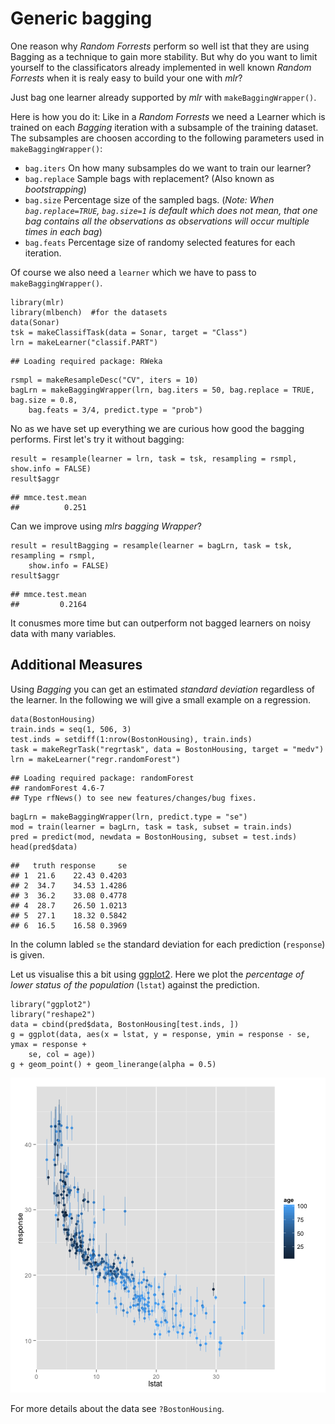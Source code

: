


Generic bagging
========================================================

One reason why *Random Forrests* perform so well ist that they are using Bagging as a technique to gain more stability.
But why do you want to limit yourself to the classificators already implemented in well known *Random Forrests* when it is realy easy to build your one with *mlr*?

Just bag one learner already supported by *mlr* with `makeBaggingWrapper()`.

Here is how you do it:
Like in a *Random Forrests* we need a Learner which is trained on each *Bagging* iteration with a subsample of the training dataset.
The subsamples are choosen according to the following parameters used in `makeBaggingWrapper()`:
* `bag.iters` On how many subsamples do we want to train our learner?
* `bag.replace` Sample bags with replacement? (Also known as *bootstrapping*)
* `bag.size` Percentage size of the sampled bags. (*Note: When `bag.replace=TRUE`, `bag.size=1` is default which does not mean, that one bag contains all the observations as observations will occur multiple times in each bag*)
* `bag.feats` Percentage size of randomy selected features for each iteration. 

Of course we also need a `learner` which we have to pass to `makeBaggingWrapper()`.


```splus
library(mlr)
library(mlbench)  #for the datasets
data(Sonar)
tsk = makeClassifTask(data = Sonar, target = "Class")
lrn = makeLearner("classif.PART")
```

```
## Loading required package: RWeka
```

```splus
rsmpl = makeResampleDesc("CV", iters = 10)
bagLrn = makeBaggingWrapper(lrn, bag.iters = 50, bag.replace = TRUE, bag.size = 0.8, 
    bag.feats = 3/4, predict.type = "prob")
```

No as we have set up everything we are curious how good the bagging performs.
First let's try it without bagging:

```splus
result = resample(learner = lrn, task = tsk, resampling = rsmpl, show.info = FALSE)
result$aggr
```

```
## mmce.test.mean 
##          0.251
```

Can we improve using *mlrs bagging Wrapper*?

```splus
result = resultBagging = resample(learner = bagLrn, task = tsk, resampling = rsmpl, 
    show.info = FALSE)
result$aggr
```

```
## mmce.test.mean 
##         0.2164
```

It conusmes more time but can outperform not bagged learners on noisy data with many variables.



Additional Measures
-------------------
Using *Bagging* you can get an estimated *standard deviation* regardless of the learner.
In the following we will give a small example on a regression.


```splus
data(BostonHousing)
train.inds = seq(1, 506, 3)
test.inds = setdiff(1:nrow(BostonHousing), train.inds)
task = makeRegrTask("regrtask", data = BostonHousing, target = "medv")
lrn = makeLearner("regr.randomForest")
```

```
## Loading required package: randomForest
## randomForest 4.6-7
## Type rfNews() to see new features/changes/bug fixes.
```

```splus
bagLrn = makeBaggingWrapper(lrn, predict.type = "se")
mod = train(learner = bagLrn, task = task, subset = train.inds)
pred = predict(mod, newdata = BostonHousing, subset = test.inds)
head(pred$data)
```

```
##   truth response     se
## 1  21.6    22.43 0.4203
## 2  34.7    34.53 1.4286
## 3  36.2    33.08 0.4778
## 4  28.7    26.50 1.0213
## 5  27.1    18.32 0.5842
## 6  16.5    16.58 0.3969
```

In the column labled `se` the standard deviation for each prediction (`response`) is given.

Let us visualise this a bit using [ggplot2](http://ggplot2.org/).
Here we plot the *percentage of lower status of the population* (`lstat`) against the prediction.

```splus
library("ggplot2")
library("reshape2")
data = cbind(pred$data, BostonHousing[test.inds, ])
g = ggplot(data, aes(x = lstat, y = response, ymin = response - se, ymax = response + 
    se, col = age))
g + geom_point() + geom_linerange(alpha = 0.5)
```

![plot of chunk makeBaggingWrapper_regressionPlot](figs/makeBaggingWrapper/makeBaggingWrapper_regressionPlot.png) 

For more details about the data see `?BostonHousing`.

